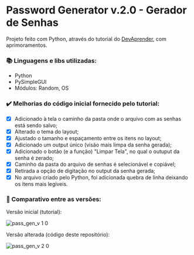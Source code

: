 # Password Generator v.2.0 - Gerador de Senhas

Projeto feito com Python, através do tutorial do <a href="https://www.youtube.com/watch?v=ULdrL6fVyts">DevAprender</a>, com aprimoramentos.

### :books: Linguagens e libs utilizadas: 

- Python
- PySimpleGUI
- Módulos: Random, OS


### :heavy_check_mark: Melhorias do código inicial fornecido pelo tutorial:

- [x] Adicionado à tela o caminho da pasta onde o arquivo com as senhas está sendo salvo;
- [x] Alterado o tema do layout;
- [x] Ajustado o tamanho e espaçamento entre os itens no layout;
- [x] Adicionado um output único (visão mais limpa da senha gerada);
- [x] Adicionado o botão (e a função) "Limpar Tela", no qual o outuput da senha é zerado;
- [x] Caminho da pasta do arquivo de senhas é selecionável e copiável;
- [x] Retirada a opção de digitação no output da senha gerada;
- [x] No arquivo criado pelo Python, foi adicionada quebra de linha deixando os itens mais legíveis.

### :pushpin: Comparativo entre as versões:

Versão inicial (tutorial):

![pass_gen_v 1 0](https://user-images.githubusercontent.com/27116789/99066823-5b271500-2588-11eb-8569-a408d5e320d1.png)


Versão alterada (código deste repositório):

![pass_gen_v 2 0](https://user-images.githubusercontent.com/27116789/99067864-30d65700-258a-11eb-857a-ce0fe35bca0d.png)
